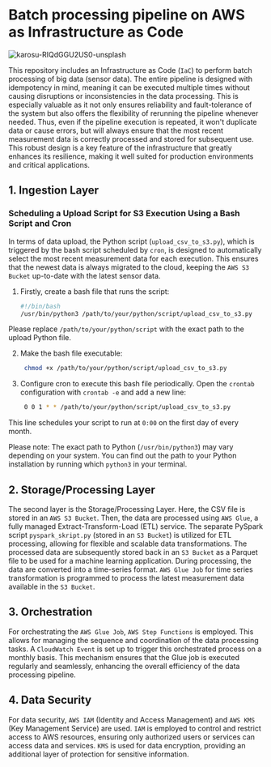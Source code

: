 # Batch processing pipeline on AWS as Infrastructure as Code
![karosu-RIQdGGU2US0-unsplash](https://github.com/maximkiesel1/batch_processing_IaC_AWS/assets/119667336/a04806c5-e496-470e-a416-950eebfa480d)

This repository includes an Infrastructure as Code (`IaC`) to perform batch processing of big data (sensor data).
The entire pipeline is designed with idempotency in mind, meaning it can be executed multiple times without causing disruptions or inconsistencies in the data processing. This is especially valuable as it not only ensures reliability and fault-tolerance of the system but also offers the flexibility of rerunning the pipeline whenever needed. Thus, even if the pipeline execution is repeated, it won't duplicate data or cause errors, but will always ensure that the most recent measurement data is correctly processed and stored for subsequent use.
This robust design is a key feature of the infrastructure that greatly enhances its resilience, making it well suited for production environments and critical applications.

    
## 1. Ingestion Layer
### Scheduling a Upload Script for S3 Execution Using a Bash Script and Cron

In terms of data upload, the Python script (`upload_csv_to_s3.py`), which is triggered by the bash script scheduled by `cron`, is designed to automatically select the most recent measurement data for each execution. This ensures that the newest data is always migrated to the cloud, keeping the `AWS S3 Bucket` up-to-date with the latest sensor data.

1. Firstly, create a bash file that runs the script:

   ```bash
   #!/bin/bash
   /usr/bin/python3 /path/to/your/python/script/upload_csv_to_s3.py
   
Please replace `/path/to/your/python/script` with the exact path to the upload Python file.

2. Make the bash file executable:

   ```bash
    chmod +x /path/to/your/python/script/upload_csv_to_s3.py
   
3. Configure cron to execute this bash file periodically. Open the `crontab` configuration with `crontab -e` and add a new line:

   ```bash
    0 0 1 * * /path/to/your/python/script/upload_csv_to_s3.py
   
This line schedules your script to run at `0:00` on the first day of every month. 

Please note: The exact path to Python (`/usr/bin/python3`) may vary depending on your system. You can find out the path to your Python installation by running which `python3` in your terminal.

## 2. Storage/Processing Layer
The second layer is the Storage/Processing Layer. Here, the CSV file is stored in an `AWS S3 Bucket`. Then, the data are processed using `AWS Glue`, a fully managed Extract-Transform-Load (ETL) service. The separate PySpark script `pyspark_skript.py` (stored in an `S3 Bucket`) is utilized for ETL processing, allowing for flexible and scalable data transformations. The processed data are subsequently stored back in an `S3 Bucket` as a Parquet file to be used for a machine learning application. During processing, the data are converted into a time-series format.
`AWS Glue Job` for time series transformation is programmed to process the latest measurement data available in the `S3 Bucket`.

## 3. Orchestration
For orchestrating the `AWS Glue Job`, `AWS Step Functions` is employed. This allows for managing the sequence and coordination of the data processing tasks. A `CloudWatch Event` is set up to trigger this orchestrated process on a monthly basis. This mechanism ensures that the Glue job is executed regularly and seamlessly, enhancing the overall efficiency of the data processing pipeline.

## 4. Data Security
For data security, `AWS IAM` (Identity and Access Management) and `AWS KMS` (Key Management Service) are used. `IAM` is employed to control and restrict access to AWS resources, ensuring only authorized users or services can access data and services. `KMS` is used for data encryption, providing an additional layer of protection for sensitive information.
